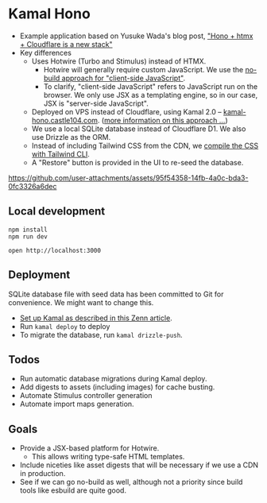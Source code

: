 # Kamal Hono

* Example application based on Yusuke Wada's blog post, ["Hono + htmx + Cloudflare is a new stack"](https://blog.yusu.ke/hono-htmx-cloudflare/)
* Key differences
  * Uses Hotwire (Turbo and Stimulus) instead of HTMX.
     * Hotwire will generally require custom JavaScript. We use the [no-build approach for "client-side JavaScript"](https://world.hey.com/dhh/once-1-is-entirely-nobuild-for-the-front-end-ce56f6d7). 
     * To clarify, "client-side JavaScript" refers to JavaScript run on the browser. We only use JSX as a templating engine, so in our case, JSX is "server-side JavaScript".
  * Deployed on VPS instead of Cloudflare, using Kamal 2.0 – [kamal-hono.castle104.com](https://kamal-hono.castle104.com). ([more information on this approach ...](https://zenn.dev/naofumik/articles/2721c75784566c))
  * We use a local SQLite database instead of Cloudflare D1. We also use Drizzle as the ORM.
  * Instead of including Tailwind CSS from the CDN, we [compile the CSS with Tailwind CLI](https://tailwindcss.com/docs/installation).
  * A "Restore" button is provided in the UI to re-seed the database.

https://github.com/user-attachments/assets/95f54358-14fb-4a0c-bda3-0fc3326a6dec

## Local development

```
npm install
npm run dev
```

```
open http://localhost:3000
```

## Deployment

SQLite database file with seed data has been committed to Git for convenience. We might want to change this.

* [Set up Kamal as described in this Zenn article](https://zenn.dev/naofumik/articles/2721c75784566c).
* Run `kamal deploy` to deploy
* To migrate the database, run `kamal drizzle-push`.

## Todos

* Run automatic database migrations during Kamal deploy.
* Add digests to assets (including images) for cache busting.
* Automate Stimulus controller generation
* Automate import maps generation.

## Goals

* Provide a JSX-based platform for Hotwire.
   * This allows writing type-safe HTML templates. 
* Include niceties like asset digests that will be necessary if we use a CDN in production.
* See if we can go no-build as well, although not a priority since build tools like esbuild are quite good.
